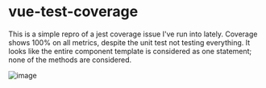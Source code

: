 # vue-test-coverage

This is a simple repro of a jest coverage issue I've run into lately. Coverage shows 100% on all metrics, despite the unit test not testing everything. It looks like the entire component template is considered as one statement; none of the methods are considered.

![image](https://user-images.githubusercontent.com/14936049/174923778-8e55c95f-a776-4754-9d73-9843c9137265.png)

